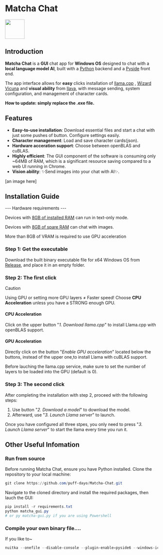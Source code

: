 # Matcha Chat

<img src="https://github.com/puff-dayo/matcha-chat/assets/84665734/5401d53a-2265-4038-a812-e9c2bd28afa4" width="64" />



## Introduction

**Matcha Chat** is a **GUI** chat app for **Windows OS** designed to chat with a **local language model AI**, built with a [Python](https://www.python.org/) backend and a [Pyside](https://pypi.org/project/PySide6/) front end.

The app interface allows for **easy** clicks installation of [llama.cpp](https://github.com/ggerganov/llama.cpp) , [Wizard Vicuna](https://huggingface.co/TheBloke/Wizard-Vicuna-7B-Uncensored-GGUF) and **visual ability** from [llava](https://huggingface.co/jartine/llava-v1.5-7B-GGUF/), with message sending, system configuration, and management of character cards.

**How to update: simply replace the .exe file.**



## Features

- **Easy-to-use installation**: Download essential files and start a chat with just some pushes of button. Configure settings easily.
- **Character management**: Load and save character cards(json). 
- **Hardware acceration support**: Choose between openBLAS and cuBLAS.
- **Highly efficient**: The GUI component of the software is consuming only ~64MB of RAM, which is a significant resource saving compared to a web UI running in Chrome.
- **Vision ability**: ✨Send images into your chat with AI✨.

[an image here]



## Installation Guide

--- Hardware requirements ---

Devices with <u>8GB of installed RAM</u> can run in text-only mode.

Devices with <u>8GB of spare RAM</u> can chat with images.

More than 8GB of VRAM is required to use GPU acceleration

### Step 1: Get the executable

Download the built binary executable file for x64 Windows OS from [Release](https://github.com/puff-dayo/matcha-chat/releases/), and place it in an empty folder.

### Step 2: The first click

> [!CAUTION]
> Using GPU or setting more GPU layers ≠ Faster speed!
> Choose **CPU Acceleration** unless you have a STRONG enough GPU.

#### CPU Acceleration

Click on the upper button "*1. Download llama.cpp*" to install Llama.cpp with openBLAS support.

#### GPU Acceleration

Directly click on the button "*Enable GPU acceleration*" located below the buttons, instead of the upper one,to install Llama with cuBLAS support.

Before lauching the llama.cpp service, make sure to set the number of layers to be loaded into the GPU (default is 0).

### Step 3: The second click

After completing the installation with step 2, proceed with the following steps:



1. Use button "*2. Download a model*" to download the model.
2. Afterward, use "*3. Launch Llama server*" to launch.



Once you have configured all three stpes, you only need to press "*3. Launch Llama server*" to start the llama every time you run it.



## Other Useful Infomation

### Run from source

Before running Matcha Chat, ensure you have Python installed. Clone the repository to your local machine:

```powershell
git clone https://github.com/puff-dayo/Matcha-Chat.git
```

Navigate to the cloned directory and install the required packages, then lauch the GUI:

```powershell
pip install -r requirements.txt
python matcha_gui.py
# or py matcha-gui.py if you are using Powershell
```

### Compile your own binary file....

If you like to~

```powershell
nuitka --onefile --disable-console --plugin-enable=pyside6 --windows-icon-from-ico=PATH-TO-ICON matcha_gui.py
```
